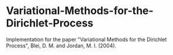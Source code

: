 # Variational-Methods-for-the-Dirichlet-Process
Implementation for the paper "Variational Methods for the Dirichlet Process", Blei, D. M. and Jordan, M. I. (2004).
